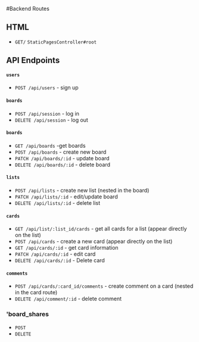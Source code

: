 #Backend Routes

## HTML
* `GET/` `StaticPagesController#root`

## API Endpoints

#### `users`
* `POST /api/users` - sign up

#### `boards`
* `POST /api/session` - log in
* `DELETE /api/session` - log out

#### `boards`
* `GET /api/boards` -get boards
* `POST /api/boards` - create new board
* `PATCH /api/boards/:id` - update board
* `DELETE /api/boards/:id` - delete board

#### `lists`
* `POST /api/lists` - create new list (nested in the board)
* `PATCH /api/lists/:id` - edit/update board
* `DELETE /api/lists/:id` - delete list

#### `cards`
* `GET /api/list/:list_id/cards` - get all cards for a list (appear directly on the list)
* `POST /api/cards` - create a new card (appear directly on the list)
* `GET /api/cards/:id` - get card information
* `PATCH /api/cards/:id` - edit card
* `DELETE /api/cards/:id` - Delete card

#### `comments`
* `POST /api/cards/:card_id/comments` - create comment on a card (nested in the card route)
* `DELETE /api/comment/:id` - delete comment

### 'board_shares
* `POST`
* `DELETE`